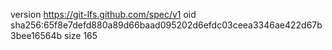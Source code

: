 version https://git-lfs.github.com/spec/v1
oid sha256:65f8e7defd880a89d66baad095202d6efdc03ceea3346ae422d67b3bee16564b
size 165
